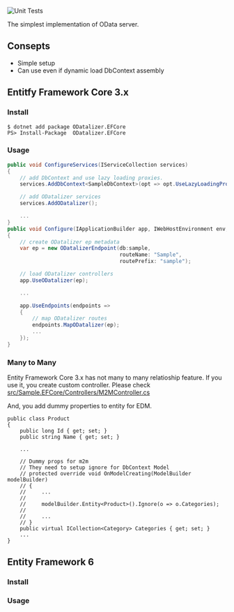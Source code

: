 ![Unit Tests](https://github.com/commerble/ODatalizer/workflows/test/badge.svg)

The simplest implementation of OData server.

## Consepts

* Simple setup
* Can use even if dynamic load DbContext assembly

## Entitfy Framework Core 3.x

### Install

    $ dotnet add package ODatalizer.EFCore
    PS> Install-Package  ODatalizer.EFCore

### Usage

```cs:Startup.cs
public void ConfigureServices(IServiceCollection services)
{
    // add DbContext and use lazy loading proxies.
    services.AddDbContext<SampleDbContext>(opt => opt.UseLazyLoadingProxies());

    // add ODatalizer services
    services.AddODatalizer();

    ...
}
public void Configure(IApplicationBuilder app, IWebHostEnvironment env, SampleDbContext sample)
{
    // create ODatalizer ep metadata
    var ep = new ODatalizerEndpoint(db:sample, 
                                    routeName: "Sample", 
                                    routePrefix: "sample");

    // load ODatalizer controllers
    app.UseODatalizer(ep);

    ...

    app.UseEndpoints(endpoints =>
    {
        // map ODatalizer routes
        endpoints.MapODatalizer(ep);
        ...
    });
}
```

### Many to Many

Entity Framework Core 3.x has not many to many relatioship feature. If you use it, you create custom controller. 
Please check [src/Sample.EFCore/Controllers/M2MController.cs](https://github.com/commerble/ODatalizer/blob/master/src/Sample.EFCore/Controllers/M2MController.cs)

And, you add dummy properties to entity for EDM.

```
public class Product
{
    public long Id { get; set; }
    public string Name { get; set; }

    ...

    // Dummy props for m2m
    // They need to setup ignore for DbContext Model
    // protected override void OnModelCreating(ModelBuilder modelBuilder)
    // {
    //     ...
    //
    //     modelBuilder.Entity<Product>().Ignore(o => o.Categories);
    //
    //     ...
    // }
    public virtual ICollection<Category> Categories { get; set; }
    ...
}
```

## Entity Framework 6

### Install

### Usage